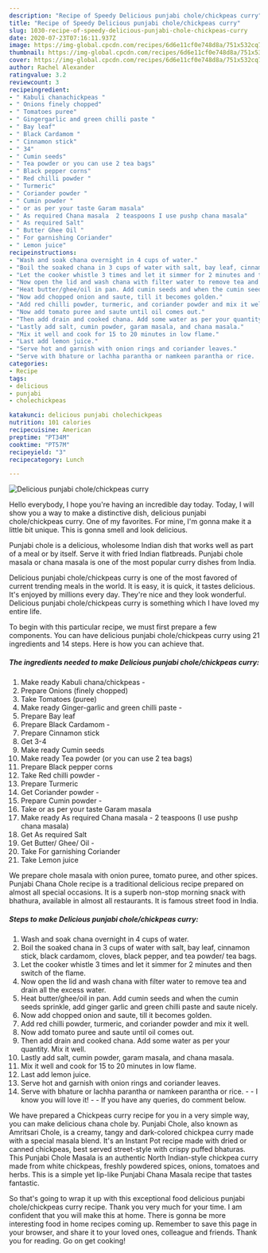 ```yaml
---
description: "Recipe of Speedy Delicious punjabi chole/chickpeas curry"
title: "Recipe of Speedy Delicious punjabi chole/chickpeas curry"
slug: 1030-recipe-of-speedy-delicious-punjabi-chole-chickpeas-curry
date: 2020-07-23T07:16:11.937Z
image: https://img-global.cpcdn.com/recipes/6d6e11cf0e748d8a/751x532cq70/delicious-punjabi-cholechickpeas-curry-recipe-main-photo.jpg
thumbnail: https://img-global.cpcdn.com/recipes/6d6e11cf0e748d8a/751x532cq70/delicious-punjabi-cholechickpeas-curry-recipe-main-photo.jpg
cover: https://img-global.cpcdn.com/recipes/6d6e11cf0e748d8a/751x532cq70/delicious-punjabi-cholechickpeas-curry-recipe-main-photo.jpg
author: Rachel Alexander
ratingvalue: 3.2
reviewcount: 3
recipeingredient:
- " Kabuli chanachickpeas "
- " Onions finely chopped"
- " Tomatoes puree"
- " Gingergarlic and green chilli paste "
- " Bay leaf"
- " Black Cardamom "
- " Cinnamon stick"
- " 34"
- " Cumin seeds"
- " Tea powder or you can use 2 tea bags"
- " Black pepper corns"
- " Red chilli powder "
- " Turmeric"
- " Coriander powder "
- " Cumin powder "
- " or as per your taste Garam masala"
- " As required Chana masala  2 teaspoons I use pushp chana masala"
- " As required Salt"
- " Butter Ghee Oil "
- " For garnishing Coriander"
- " Lemon juice"
recipeinstructions:
- "Wash and soak chana overnight in 4 cups of water."
- "Boil the soaked chana in 3 cups of water with salt, bay leaf, cinnamon stick, black cardamom, cloves, black pepper, and tea powder/ tea bags."
- "Let the cooker whistle 3 times and let it simmer for 2 minutes and then switch of the flame."
- "Now open the lid and wash chana with filter water to remove tea and drain all the excess water."
- "Heat butter/ghee/oil in pan. Add cumin seeds and when the cumin seeds sprinkle, add ginger garlic and green chilli paste and saute nicely."
- "Now add chopped onion and saute, till it becomes golden."
- "Add red chilli powder, turmeric, and coriander powder and mix it well."
- "Now add tomato puree and saute until oil comes out."
- "Then add drain and cooked chana. Add some water as per your quantity. Mix it well."
- "Lastly add salt, cumin powder, garam masala, and chana masala."
- "Mix it well and cook for 15 to 20 minutes in low flame."
- "Last add lemon juice."
- "Serve hot and garnish with onion rings and coriander leaves."
- "Serve with bhature or lachha parantha or namkeen parantha or rice.  I know you will love it!  If you have any queries, do comment below."
categories:
- Recipe
tags:
- delicious
- punjabi
- cholechickpeas

katakunci: delicious punjabi cholechickpeas 
nutrition: 101 calories
recipecuisine: American
preptime: "PT34M"
cooktime: "PT57M"
recipeyield: "3"
recipecategory: Lunch

---
```



![Delicious punjabi chole/chickpeas curry](https://img-global.cpcdn.com/recipes/6d6e11cf0e748d8a/751x532cq70/delicious-punjabi-cholechickpeas-curry-recipe-main-photo.jpg)

Hello everybody, I hope you're having an incredible day today. Today, I will show you a way to make a distinctive dish, delicious punjabi chole/chickpeas curry. One of my favorites. For mine, I'm gonna make it a little bit unique. This is gonna smell and look delicious.

Punjabi chole is a delicious, wholesome Indian dish that works well as part of a meal or by itself. Serve it with fried Indian flatbreads. Punjabi chole masala or chana masala is one of the most popular curry dishes from India.

Delicious punjabi chole/chickpeas curry is one of the most favored of current trending meals in the world. It is easy, it is quick, it tastes delicious. It's enjoyed by millions every day. They're nice and they look wonderful. Delicious punjabi chole/chickpeas curry is something which I have loved my entire life.


To begin with this particular recipe, we must first prepare a few components. You can have delicious punjabi chole/chickpeas curry using 21 ingredients and 14 steps. Here is how you can achieve that.

<!--inarticleads1-->

##### The ingredients needed to make Delicious punjabi chole/chickpeas curry:

1. Make ready  Kabuli chana/chickpeas -
1. Prepare  Onions (finely chopped)
1. Take  Tomatoes (puree)
1. Make ready  Ginger-garlic and green chilli paste -
1. Prepare  Bay leaf
1. Prepare  Black Cardamom -
1. Prepare  Cinnamon stick
1. Get  3-4
1. Make ready  Cumin seeds
1. Make ready  Tea powder (or you can use 2 tea bags)
1. Prepare  Black pepper corns
1. Take  Red chilli powder -
1. Prepare  Turmeric
1. Get  Coriander powder -
1. Prepare  Cumin powder -
1. Take  or as per your taste Garam masala
1. Make ready  As required Chana masala - 2 teaspoons (I use pushp chana masala)
1. Get  As required Salt
1. Get  Butter/ Ghee/ Oil -
1. Take  For garnishing Coriander
1. Take  Lemon juice


We prepare chole masala with onion puree, tomato puree, and other spices. Punjabi Chana Chole recipe is a traditional delicious recipe prepared on almost all special occasions. It is a superb non-stop morning snack with bhathura, available in almost all restaurants. It is famous street food in India. 

<!--inarticleads2-->

##### Steps to make Delicious punjabi chole/chickpeas curry:

1. Wash and soak chana overnight in 4 cups of water.
1. Boil the soaked chana in 3 cups of water with salt, bay leaf, cinnamon stick, black cardamom, cloves, black pepper, and tea powder/ tea bags.
1. Let the cooker whistle 3 times and let it simmer for 2 minutes and then switch of the flame.
1. Now open the lid and wash chana with filter water to remove tea and drain all the excess water.
1. Heat butter/ghee/oil in pan. Add cumin seeds and when the cumin seeds sprinkle, add ginger garlic and green chilli paste and saute nicely.
1. Now add chopped onion and saute, till it becomes golden.
1. Add red chilli powder, turmeric, and coriander powder and mix it well.
1. Now add tomato puree and saute until oil comes out.
1. Then add drain and cooked chana. Add some water as per your quantity. Mix it well.
1. Lastly add salt, cumin powder, garam masala, and chana masala.
1. Mix it well and cook for 15 to 20 minutes in low flame.
1. Last add lemon juice.
1. Serve hot and garnish with onion rings and coriander leaves.
1. Serve with bhature or lachha parantha or namkeen parantha or rice. -  - I know you will love it! -  - If you have any queries, do comment below.


We have prepared a Chickpeas curry recipe for you in a very simple way, you can make delicious chana chole by. Punjabi Chole, also known as Amritsari Chole, is a creamy, tangy and dark-colored chickpea curry made with a special masala blend. It&#39;s an Instant Pot recipe made with dried or canned chickpeas, best served street-style with crispy puffed bhaturas. This Punjabi Chole Masala is an authentic North Indian-style chickpea curry made from white chickpeas, freshly powdered spices, onions, tomatoes and herbs. This is a simple yet lip-like Punjabi Chana Masala recipe that tastes fantastic. 

So that's going to wrap it up with this exceptional food delicious punjabi chole/chickpeas curry recipe. Thank you very much for your time. I am confident that you will make this at home. There is gonna be more interesting food in home recipes coming up. Remember to save this page in your browser, and share it to your loved ones, colleague and friends. Thank you for reading. Go on get cooking!
